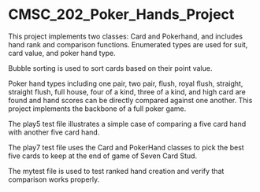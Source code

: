 # CMSC_202_Poker_Hands_Project
This project implements two classes: Card and Pokerhand, and includes hand rank and comparison functions.
Enumerated types are used for suit, card value, and poker hand type.

Bubble sorting is used to sort cards based on their point value.

Poker hand types including one pair, two pair, flush, royal flush, straight, straight flush, full house, four of a kind, three of a kind, and high card are found and hand scores can be directly compared against one another.
This project implements the backbone of a full poker game.

The play5 test file illustrates a simple case of comparing a five card hand with another five card hand.

The play7 test file uses the Card and PokerHand classes to pick the best five cards to keep at the end of game of Seven Card Stud.

The mytest file is used to test ranked hand creation and verify that comparison works properly.
